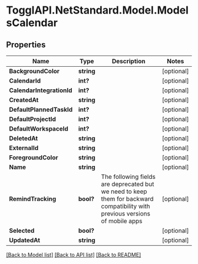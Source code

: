 # TogglAPI.NetStandard.Model.ModelsCalendar
## Properties

Name | Type | Description | Notes
------------ | ------------- | ------------- | -------------
**BackgroundColor** | **string** |  | [optional] 
**CalendarId** | **int?** |  | [optional] 
**CalendarIntegrationId** | **int?** |  | [optional] 
**CreatedAt** | **string** |  | [optional] 
**DefaultPlannedTaskId** | **int?** |  | [optional] 
**DefaultProjectId** | **int?** |  | [optional] 
**DefaultWorkspaceId** | **int?** |  | [optional] 
**DeletedAt** | **string** |  | [optional] 
**ExternalId** | **string** |  | [optional] 
**ForegroundColor** | **string** |  | [optional] 
**Name** | **string** |  | [optional] 
**RemindTracking** | **bool?** | The following fields are deprecated but we need to keep them for backward compatibility with previous versions of mobile apps | [optional] 
**Selected** | **bool?** |  | [optional] 
**UpdatedAt** | **string** |  | [optional] 

[[Back to Model list]](../README.md#documentation-for-models) [[Back to API list]](../README.md#documentation-for-api-endpoints) [[Back to README]](../README.md)

